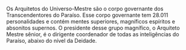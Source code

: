 ﻿Os Arquitetos do Universo-Mestre são o corpo governante dos Transcendentores do Paraíso. Esse corpo governante tem 28.011 personalidades e contém mentes superiores, magníficos espíritos e absonitos supernos. O presidente desse grupo magnífico, o Arquiteto Mestre sênior, é o dirigente coordenador de todas as inteligências do Paraíso, abaixo do nível da Deidade.